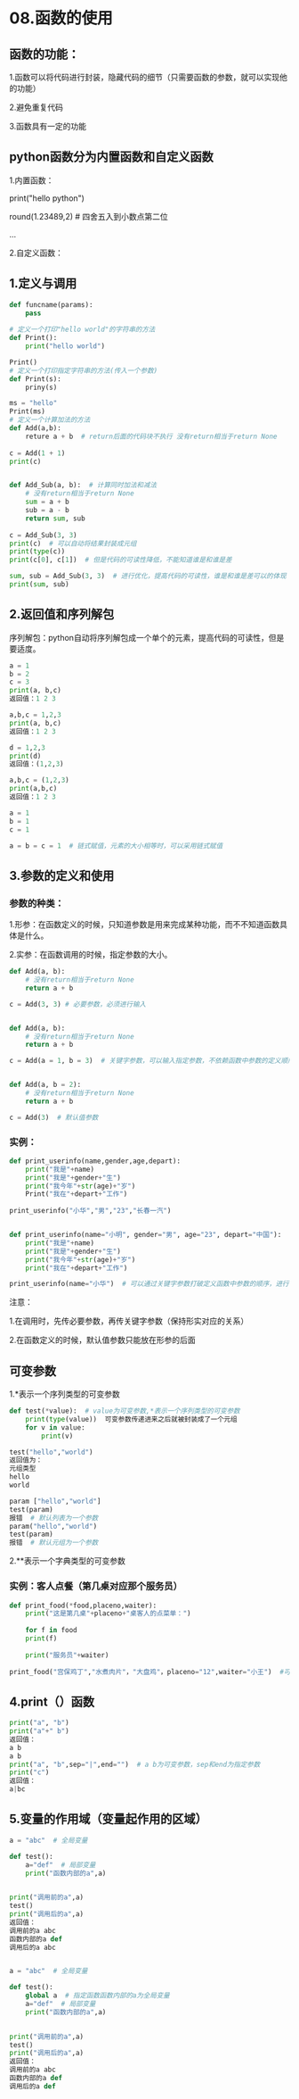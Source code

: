 # 08.函数的使用

## 函数的功能：

1.函数可以将代码进行封装，隐藏代码的细节（只需要函数的参数，就可以实现他的功能）

2.避免重复代码

3.函数具有一定的功能

## python函数分为内置函数和自定义函数

1.内置函数：

print("hello python")

round(1.23489,2)   # 四舍五入到小数点第二位

...

2.自定义函数：





## 1.定义与调用

```python
def funcname(params):
	pass
	
# 定义一个打印"hello world"的字符串的方法
def Print():
	print("hello world")

Print()	
# 定义一个打印指定字符串的方法(传入一个参数)
def Print(s):
	priny(s)

ms = "hello"
Print(ms)	
# 定义一个计算加法的方法
def Add(a,b):
	reture a + b  # return后面的代码块不执行 没有return相当于return None
	
c = Add(1 + 1)
print(c)


def Add_Sub(a, b):  # 计算同时加法和减法
    # 没有return相当于return None
    sum = a + b
    sub = a - b
    return sum, sub
    
c = Add_Sub(3, 3)
print(c)  # 可以自动将结果封装成元组
print(type(c))
print(c[0], c[1])  # 但是代码的可读性降低，不能知道谁是和谁是差

sum, sub = Add_Sub(3, 3)  # 进行优化，提高代码的可读性，谁是和谁是差可以的体现
print(sum, sub)
```



## 2.返回值和序列解包

序列解包：python自动将序列解包成一个单个的元素，提高代码的可读性，但是要适度。

```python
a = 1
b = 2
c = 3
print(a, b,c)
返回值：1 2 3

a,b,c = 1,2,3
print(a, b,c)
返回值：1 2 3

d = 1,2,3
print(d)
返回值：(1,2,3)

a,b,c = (1,2,3)
print(a,b,c)
返回值：1 2 3

a = 1 
b = 1
c = 1

a = b = c = 1  # 链式赋值，元素的大小相等时，可以采用链式赋值
```



## 3.参数的定义和使用

### 参数的种类：

1.形参：在函数定义的时候，只知道参数是用来完成某种功能，而不不知道函数具体是什么。

2.实参：在函数调用的时候，指定参数的大小。

```python
def Add(a, b):
    # 没有return相当于return None
	return a + b

c = Add(3, 3) # 必要参数，必须进行输入


def Add(a, b):
    # 没有return相当于return None
	return a + b

c = Add(a = 1, b = 3)  # 关键字参数，可以输入指定参数，不依赖函数中参数的定义顺序


def Add(a, b = 2):
    # 没有return相当于return None
	return a + b

c = Add(3)  # 默认值参数
```

### 实例：

```python
def print_userinfo(name,gender,age,depart):
    print("我是"+name)
    print("我是"+gender+"生")
    print("我今年"+str(age)+"岁")
    Print("我在"+depart+"工作")
    
print_userinfo("小华","男","23","长春一汽")  


def print_userinfo(name="小明", gender="男", age="23", depart="中国"):
    print("我是"+name)
    print("我是"+gender+"生")
    print("我今年"+str(age)+"岁")
    print("我在"+depart+"工作")

print_userinfo(name="小华")  # 可以通过关键字参数打破定义函数中参数的顺序，进行修改默认值
```

注意：

1.在调用时，先传必要参数，再传关键字参数（保持形实对应的关系）

2.在函数定义的时候，默认值参数只能放在形参的后面

## 可变参数

1.*表示一个序列类型的可变参数

```python
def test(*value):  # value为可变参数,*表示一个序列类型的可变参数
	print(type(value))  可变参数传递进来之后就被封装成了一个元组
	for v in value:
        print(v)

test("hello","world")
返回值为：
元组类型
hello
world

param ["hello","world"]
test(param)
报错  # 默认列表为一个参数
param("hello","world")
test(param)
报错  # 默认元组为一个参数

```

2.**表示一个字典类型的可变参数

### 实例：客人点餐（第几桌对应那个服务员）

```python
def print_food(*food,placeno,waiter):
    print("这是第几桌"+placeno+"桌客人的点菜单：")
    
	for f in food
    print(f)
    
    print("服务员"+waiter)
    
print_food("宫保鸡丁","水煮肉片"，"大盘鸡"，placeno="12",waiter="小王")  #可变参数放在第一位，关键字参数放在后面    
```

## 4.print（）函数

```python
print("a", "b")
print("a"+" b")
返回值：
a b
a b
print("a", "b",sep="|",end="")  # a b为可变参数，sep和end为指定参数
print("c")
返回值：
a|bc
```



## 5.变量的作用域（变量起作用的区域）

```python
a = "abc"  # 全局变量

def test():
    a="def"  # 局部变量
    print("函数内部的a",a)
    

print("调用前的a",a)
test()
print("调用后的a",a)
返回值：
调用前的a abc
函数内部的a def
调用后的a abc


a = "abc"  # 全局变量

def test():
    global a  # 指定函数函数内部的a为全局变量 
    a="def"  # 局部变量
    print("函数内部的a",a)
    

print("调用前的a",a)
test()
print("调用后的a",a)
返回值：
调用前的a abc
函数内部的a def
调用后的a def
```

